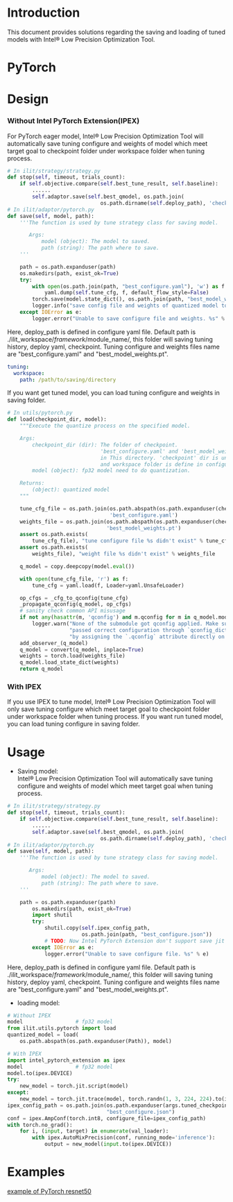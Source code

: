 # Introduction
This document provides solutions regarding the saving and loading of tuned models with Intel® Low Precision Optimization Tool.

PyTorch 
================================
# Design
### Without Intel PyTorch Extension(IPEX)
For PyTorch eager model, Intel® Low Precision Optimization Tool will automatically save tuning configure and weights of model which meet target goal to checkpoint folder under workspace folder when tuning process.
```python
# In ilit/strategy/strategy.py
def stop(self, timeout, trials_count):
    if self.objective.compare(self.best_tune_result, self.baseline):
        ......
        self.adaptor.save(self.best_qmodel, os.path.join(
                              os.path.dirname(self.deploy_path), 'checkpoint'))
# In ilit/adaptor/pytorch.py
def save(self, model, path):
    '''The function is used by tune strategy class for saving model.

       Args:
           model (object): The model to saved.
           path (string): The path where to save.
    '''

    path = os.path.expanduser(path)
    os.makedirs(path, exist_ok=True)
    try:
        with open(os.path.join(path, "best_configure.yaml"), 'w') as f:
            yaml.dump(self.tune_cfg, f, default_flow_style=False)
        torch.save(model.state_dict(), os.path.join(path, "best_model_weights.pt"))
        logger.info("save config file and weights of quantized model to path %s" % path)
    except IOError as e:
        logger.error("Unable to save configure file and weights. %s" % e)
```
Here, deploy_path is defined in configure yaml file. Default path is ./ilit_workspace/$framework/$module_name/, this folder will saving tuning history, deploy yaml, checkpoint. Tuning configure and weights files name are "best_configure.yaml" and "best_model_weights.pt".

```yaml
tuning:
  workspace:
    path: /path/to/saving/directory
```
If you want get tuned model, you can load tuning configure and weights in saving folder.

```python
# In utils/pytorch.py
def load(checkpoint_dir, model):
    """Execute the quantize process on the specified model.

    Args:
        checkpoint_dir (dir): The folder of checkpoint.
                              'best_configure.yaml' and 'best_model_weights.pt' are needed
                              in This directory. 'checkpoint' dir is under workspace folder
                              and workspace folder is define in configure yaml file.
        model (object): fp32 model need to do quantization.

    Returns:
        (object): quantized model
    """

    tune_cfg_file = os.path.join(os.path.abspath(os.path.expanduser(checkpoint_dir)),
                                 'best_configure.yaml')
    weights_file = os.path.join(os.path.abspath(os.path.expanduser(checkpoint_dir)),
                                'best_model_weights.pt')
    assert os.path.exists(
        tune_cfg_file), "tune configure file %s didn't exist" % tune_cfg_file
    assert os.path.exists(
        weights_file), "weight file %s didn't exist" % weights_file

    q_model = copy.deepcopy(model.eval())

    with open(tune_cfg_file, 'r') as f:
        tune_cfg = yaml.load(f, Loader=yaml.UnsafeLoader)

    op_cfgs = _cfg_to_qconfig(tune_cfg)
    _propagate_qconfig(q_model, op_cfgs)
    # sanity check common API misusage
    if not any(hasattr(m, 'qconfig') and m.qconfig for m in q_model.modules()):
        logger.warn("None of the submodule got qconfig applied. Make sure you "
                    "passed correct configuration through `qconfig_dict` or "
                    "by assigning the `.qconfig` attribute directly on submodules")
    add_observer_(q_model)
    q_model = convert(q_model, inplace=True)
    weights = torch.load(weights_file)
    q_model.load_state_dict(weights)
    return q_model
```

### With IPEX
If you use IPEX to tune model, Intel® Low Precision Optimization Tool will only save tuning configure which meet target goal to checkpoint folder under workspace folder when tuning process.
If you want run tuned model, you can load tuning configure in saving folder.

# Usage
* Saving model:  
Intel® Low Precision Optimization Tool will automatically save tuning configure and weights of model which meet target goal when tuning process.
```python
# In ilit/strategy/strategy.py
def stop(self, timeout, trials_count):
    if self.objective.compare(self.best_tune_result, self.baseline):
        ......
        self.adaptor.save(self.best_qmodel, os.path.join(
                              os.path.dirname(self.deploy_path), 'checkpoint'))
# In ilit/adaptor/pytorch.py
def save(self, model, path):
    '''The function is used by tune strategy class for saving model.

       Args:
           model (object): The model to saved.
           path (string): The path where to save.
    '''

    path = os.path.expanduser(path)
        os.makedirs(path, exist_ok=True)
        import shutil
        try:
            shutil.copy(self.ipex_config_path,
                        os.path.join(path, "best_configure.json"))
            # TODO: Now Intel PyTorch Extension don't support save jit model.
        except IOError as e:
            logger.error("Unable to save configure file. %s" % e)
```
Here, deploy_path is defined in configure yaml file. Default path is ./ilit_workspace/$framework/$module_name/, this folder will saving tuning history, deploy yaml, checkpoint. Tuning configure and weights files name are "best_configure.yaml" and "best_model_weights.pt".
* loading model:  
```python
# Without IPEX
model                 # fp32 model
from ilit.utils.pytorch import load
quantized_model = load(
    os.path.abspath(os.path.expanduser(Path)), model)

# With IPEX
import intel_pytorch_extension as ipex
model                 # fp32 model
model.to(ipex.DEVICE)
try:
    new_model = torch.jit.script(model)
except:
    new_model = torch.jit.trace(model, torch.randn(1, 3, 224, 224).to(ipex.DEVICE))
ipex_config_path = os.path.join(os.path.expanduser(args.tuned_checkpoint),
                                "best_configure.json")
conf = ipex.AmpConf(torch.int8, configure_file=ipex_config_path)
with torch.no_grad():
    for i, (input, target) in enumerate(val_loader):
        with ipex.AutoMixPrecision(conf, running_mode='inference'):
            output = new_model(input.to(ipex.DEVICE))
```

# Examples
[example of PyTorch resnet50](../examples/pytorch/image_recognition/imagenet/cpu/ptq/README.md)


